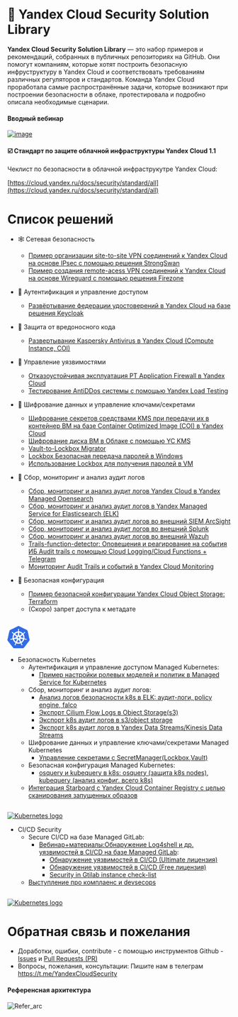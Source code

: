# 🔐 Yandex Cloud Security Solution Library
**Yandex Cloud Security Solution Library** — это набор примеров и рекомендаций, собранных в публичных репозиториях на GitHub. Они помогут компаниям, которые хотят построить безопасную инфруструктуру в Yandex Cloud и соответствовать требованиям различных регуляторов и стандартов.
Команда Yandex Cloud проработала самые распространённые задачи, которые возникают при построении безопасности в облаке, протестировала и подробно описала необходимые сценарии.

#### Вводный вебинар 
[![image](https://user-images.githubusercontent.com/85429798/146542425-b250c494-9a3c-4744-897d-5f65849355d5.png)](https://www.youtube.com/watch?v=WZOB9ow0WrA)


#### ☑️ Стандарт по защите облачной инфраструктуры Yandex Cloud 1.1
Чеклист по безопасности в облачной инфраструкутре Yandex Cloud:

[https://cloud.yandex.ru/docs/security/standard/all](https://cloud.yandex.ru/docs/security/standard/all)

# Список решений
- 🕸 Сетевая безопасность
  - [Пример организации site-to-site VPN соединений к Yandex Cloud на основе IPsec с помощью решения StrongSwan ](https://github.com/yandex-cloud-examples/yc-site-to-site-vpn-with-ipsec-strongswan)
  - [Пример создания remote-acess VPN соединений к Yandex Cloud на основе Wireguard с помощью решения Firezone](https://github.com/yandex-cloud-examples/yc-remote-acess-vpn-with-wireguard-firezone)
- 🔑 Аутентификация и управление доступом
  - [Развёртывание федерации удостоверений в Yandex Cloud на базе решения Keycloak](https://github.com/yandex-cloud-examples/yc-iam-federation-with-keycloak-vm)
- 🦠 Защита от вредоносного кода
  - [Развертывание Kaspersky Antivirus в Yandex Cloud (Compute Instance, COI)](https://github.com/yandex-cloud-examples/yc-kasperksy-antivirus-deploy)
- 🐞 Управление уязвимостями
  - [Отказоустойчивая эксплуатация PT Application Firewall в Yandex Cloud](https://github.com/yandex-cloud-examples/yc-webinar-pt-application-firewall-ha-operations)
  - [Тестирование AntiDDos системы с помощью Yandex Load Testing](https://github.com/yandex-cloud-examples/yc-load-testing-for-dos-simulation)
- 🔏 Шифрование данных и управление ключами/секретами
  - [Шифрование секретов средствами KMS при передачи их в контейнер ВМ на базе Container Optimized Image (COI) в Yandex Cloud](https://github.com/yandex-cloud-examples/yc-encrypt-coi-secrets)
  - [Шифрование диска ВМ в Облаке с помощью YC KMS](https://github.com/yandex-cloud-examples/yc-encrypt-vm-disk-with-kms)
  - [Vault-to-Lockbox Migrator](https://github.com/yandex-cloud-examples/yc-lockbox-migration-from-hashicorp-vault)
  - [Lockbox Безопасная передача паролей в Windows](https://github.com/yandex-cloud-examples/yc-secure-bypass-password-to-cloudinit)
  - [Использование Lockbox для получения паролей в VM](https://github.com/yandex-cloud-examples/yc-lockbox-for-keycloak-vm)
- 🔎 Сбор, мониторинг и анализ аудит логов
  - [Сбор, мониторинг и анализ аудит логов Yandex Cloud в Yandex Managed Opensearch](https://github.com/yandex-cloud-examples/yc-export-auditlogs-to-opensearch)
  - [Сбор, мониторинг и анализ аудит логов в Yandex Managed Service for Elasticsearch (ELK)](https://github.com/yandex-cloud-examples/yc-export-auditlogs-to-elk)
  - [Сбор, мониторинг и анализ аудит логов во внешний SIEM ArcSight](https://github.com/yandex-cloud-examples/yc-export-auditlogs-to-arcsight)
  - [Сбор, мониторинг и анализ аудит логов во внешний Splunk](https://github.com/yandex-cloud-examples/yc-export-auditlogs-to-splunk)
  - [Сбор, мониторинг и анализ аудит логов во внешний Wazuh](https://github.com/yandex-cloud-examples/yc-export-auditlogs-to-wazuh)
  - [Trails-function-detector: Оповещения и реагирование на события ИБ Audit trails с помощью Cloud Logging/Cloud Functions + Telegram](https://github.com/yandex-cloud-examples/yc-audit-trails-automatic-response)
  - [Мониторинг Audit Trails и событий в Yandex Cloud Monitoring](https://github.com/yandex-cloud-examples/yc-audit-trails-monitoring)

- 👮 Безопасная конфигурация
  - [Пример безопасной конфигурации Yandex Cloud Object Storage: Terraform](https://github.com/yandex-cloud-examples/yc-s3-secure-bucket)
  - (Скоро) запрет доступа к метадате

##
<a href="https://kubernetes.io/">
    <img src="https://github.com/kubernetes/kubernetes/blob/master/logo/logo.svg"
         alt="Kubernetes logo" title="Kubernetes" height="50" width="50" />
</a><br>

- Безопасность Kubernetes
  - Аутентификация и управление доступом Managed Kubernetes:
    - [Пример настройки ролевых моделей и политик в Managed Service for Kubernetes](https://github.com/yandex-cloud/yc-solution-library-for-security/tree/master/kubernetes-security/auth_and_access/role-model-example/README_RU.md)
  - Сбор, мониторинг и анализ аудит логов:
    - [Анализ логов безопасности k8s в ELK: аудит-логи, policy engine, falco](https://github.com/yandex-cloud/yc-solution-library-for-security/tree/master/auditlogs/export-auditlogs-to-ELK_k8s)
    - [Экспорт Cilium Flow Logs в Object Storage(s3)](https://github.com/yandex-cloud/yc-solution-library-for-security/tree/master/auditlogs/cilium-s3)
    - [Экспорт k8s аудит логов в s3/object storage](https://github.com/yandex-cloud/yc-solution-library-for-security/blob/master/auditlogs/export-k8s-to-s3/README.md)
    - [Экспорт k8s аудит логов в Yandex Data Streams/Kinesis Data Streams](https://github.com/yandex-cloud/yc-solution-library-for-security/tree/master/auditlogs/export-k8s-to-yds)
  - Шифрование данных и управление ключами/секретами Managed Kubernetes
    - [Управление секретами c SecretManager(Lockbox,Vault)](https://github.com/yandex-cloud/yc-solution-library-for-security/tree/master/kubernetes-security/encrypt_and_keys/secret-management/README_RU.md)
  - Безопасная конфигурация Managed Kubernetes:
    - [osquery и kubequery в k8s: osquery (защита k8s nodes), kubequery (анализ конфиг. всего k8s) ](https://github.com/yandex-cloud/yc-solution-library-for-security/tree/master/kubernetes-security/osquery-kubequery/README_RU.md)
  - [Интеграция Starboard с Yandex Cloud Container Registry с целью сканирования запущенных образов](https://github.com/yandex-cloud/yc-solution-library-for-security/tree/master/kubernetes-security/starboard_and_yc-cr/README_RU.md)

##
<a href="https://kubernetes.io/">
    <img src="https://logowik.com/content/uploads/images/gitlab8368.jpg"
         alt="Kubernetes logo" title="Kubernetes" height="50" width="50" />
</a></br>

- CI/CD Security
  - Secure CI/CD на базе Managed GitLab:
    - [Вебинар+материалы:Обнаружение Log4shell и др. уязвимостей в CI/CD на базе Managed GitLab](https://github.com/yandex-cloud-examples/yc-webinar-secure-cicd-with-gitlab):
      - [Обнаружение уязвимостей в CI/CD (Ultimate лицензия)](https://github.com/yandex-cloud-examples/yc-webinar-secure-cicd-with-gitlab)
      - [Обнаружение уязвимостей в CI/CD (Free лицензия)](https://github.com/yandex-cloud-examples/yc-webinar-secure-cicd-with-gitlab)
      - [Security in Gtilab instance check-list](https://github.com/yandex-cloud-examples/yc-webinar-secure-cicd-with-gitlab/tree/main/gitlab_instance_sec_checklist)
  - [Выступление про комплаенс и devsecops](https://github.com/yandex-cloud-examples/yc-webinar-devsecops-compliance-2022) 

##
<a href="https://kubernetes.io/">
    <img src="https://upload.wikimedia.org/wikipedia/commons/thumb/8/83/Telegram_2019_Logo.svg/1200px-Telegram_2019_Logo.svg.png"
         alt="Kubernetes logo" title="Kubernetes" height="50" width="50" />
</a><br>


# Обратная связь и пожелания
- Доработки, ошибки, contribute - с помощью инструментов Github - [Issues](https://docs.github.com/en/issues/tracking-your-work-with-issues/about-issues) и [Pull Requests (PR)](https://docs.github.com/en/pull-requests/collaborating-with-pull-requests/proposing-changes-to-your-work-with-pull-requests/creating-a-pull-request)
- Вопросы, пожелания, консультации: Пишите нам в телеграм https://t.me/YandexCloudSecurity

#### Референсная архитектура
![Refer_arc](https://user-images.githubusercontent.com/85429798/132501079-0bd89876-2cc9-405b-aac3-ea65ac1fb6d2.png)
